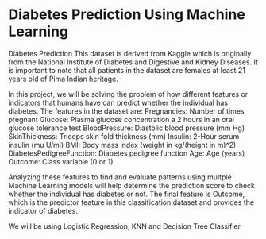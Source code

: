 # Diabetes Prediction Using Machine Learning
Diabetes Prediction
This dataset is derived from Kaggle which is originally from the National Institute of Diabetes and Digestive and Kidney Diseases. It is important to note that all patients in the dataset are females at least 21 years old of Pima Indian heritage.

In this project, we will be solving the problem of how different features or indicators that humans have can predict whether the individual has diabetes.
The features in the dataset are:
Pregnancies: Number of times pregnant
Glucose: Plasma glucose concentration a 2 hours in an oral glucose tolerance test
BloodPressure: Diastolic blood pressure (mm Hg)
SkinThickness: Triceps skin fold thickness (mm)
Insulin: 2-Hour serum insulin (mu U/ml)
BMI: Body mass index (weight in kg/(height in m)^2)
DiabetesPedigreeFunction: Diabetes pedigree function
Age: Age (years)
Outcome: Class variable (0 or 1)


Analyzing these features to find and evaluate patterns using multple Machine Learning models will help determine the prediction score to check whether the individual has diabetes or not. The final feature is Outcome, which is the predictor feature in this classification dataset and provides the indicator of diabetes.

We will be using Logistic Regression, KNN and Decision Tree Classifier.
